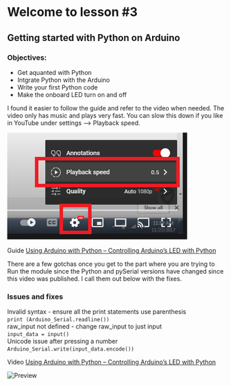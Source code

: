 # Welcome to lesson #3

## Getting started with Python on Arduino

### Objectives:
- Get aquanted with Python
- Intgrate Python with the Arduino
- Write your first Python code
- Make the onboard LED turn on and off

I found it easier to follow the guide and refer to the video when needed. The video only has music and plays very fast. You can slow this down if you like in YouTube under settings --> Playback speed.

![Settings --> Playback speed](https://github.com/StateFarm-STEM/pyinthesky/blob/main/lesson3-new/screenshots/yotube-settings-playback-speed.png)

Guide
[Using Arduino with Python – Controlling Arduino’s LED with Python](https://www.electronicshub.org/controlling-arduino-led-python/)

There are a few gotchas once you get to the part where you are trying to Run the module since the Python and pySerial versions have changed since this video was published. I call them out below with the fixes.

### Issues and fixes

Invalid syntax - ensure all the print statements use parenthesis<br>
```print (Arduino_Serial.readline())```
<br>
raw_input not defined - change raw_input to just input<br>
```input_data = input()```
<br>
Unicode issue after pressing a number<br>
```Arduino_Serial.write(input_data.encode())```

Video
[Using Arduino with Python – Controlling Arduino’s LED with Python](https://www.youtube.com/watch?v=4wWqka4EbEY)

![Preview](https://github.com/StateFarm-STEM/pyinthesky/blob/main/lesson3-new/screenshots/video-pic.png)

